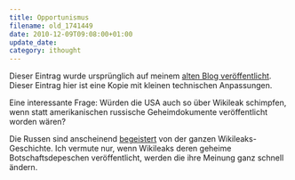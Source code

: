 ```yaml
---
title: Opportunismus
filename: old_1741449
date: 2010-12-09T09:08:00+01:00
update_date:
category: ithought
---
```

Dieser Eintrag wurde ursprünglich auf meinem [alten Blog veröffentlicht](https://stu.blogger.de/stories/1741449/). Dieser Eintrag hier ist eine Kopie mit kleinen technischen Anpassungen.

Eine interessante Frage: Würden die USA auch so über Wikileak schimpfen, wenn statt amerikanischen russische Geheimdokumente veröffentlicht worden wären?

Die Russen sind anscheinend [begeistert](http://blog.fefe.de/?ts=b3fe985f) von der ganzen Wikileaks-Geschichte. Ich vermute nur, wenn Wikileaks deren geheime Botschaftsdepeschen veröffentlicht, werden die ihre Meinung ganz schnell ändern.

